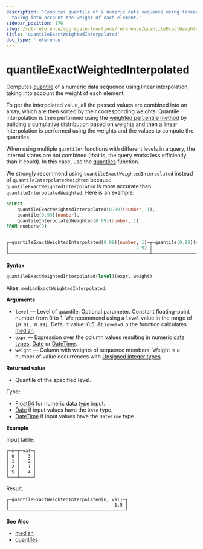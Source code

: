 ```yaml
---
description: 'Computes quantile of a numeric data sequence using linear interpolation,
  taking into account the weight of each element.'
sidebar_position: 176
slug: /sql-reference/aggregate-functions/reference/quantileExactWeightedInterpolated
title: 'quantileExactWeightedInterpolated'
doc_type: 'reference'
---
```


# quantileExactWeightedInterpolated

Computes [quantile](https://en.wikipedia.org/wiki/Quantile) of a numeric data sequence using linear interpolation, taking into account the weight of each element.

To get the interpolated value, all the passed values are combined into an array, which are then sorted by their corresponding weights. Quantile interpolation is then performed using the [weighted percentile method](https://en.wikipedia.org/wiki/Percentile#The_weighted_percentile_method) by building a cumulative distribution based on weights and then a linear interpolation is performed using the weights and the values to compute the quantiles.

When using multiple `quantile*` functions with different levels in a query, the internal states are not combined (that is, the query works less efficiently than it could). In this case, use the [quantiles](../../../sql-reference/aggregate-functions/reference/quantiles.md#quantiles) function.

We strongly recommend using `quantileExactWeightedInterpolated` instead of `quantileInterpolatedWeighted` because `quantileExactWeightedInterpolated` is more accurate than `quantileInterpolatedWeighted`. Here is an example:

```sql
SELECT
    quantileExactWeightedInterpolated(0.99)(number, 1),
    quantile(0.99)(number),
    quantileInterpolatedWeighted(0.99)(number, 1)
FROM numbers(9)


┌─quantileExactWeightedInterpolated(0.99)(number, 1)─┬─quantile(0.99)(number)─┬─quantileInterpolatedWeighted(0.99)(number, 1)─┐
│                                               7.92 │                   7.92 │                                             8 │
└────────────────────────────────────────────────────┴────────────────────────┴───────────────────────────────────────────────┘
```

**Syntax**

```sql
quantileExactWeightedInterpolated(level)(expr, weight)
```

Alias: `medianExactWeightedInterpolated`.

**Arguments**

- `level` — Level of quantile. Optional parameter. Constant floating-point number from 0 to 1. We recommend using a `level` value in the range of `[0.01, 0.99]`. Default value: 0.5. At `level=0.5` the function calculates [median](https://en.wikipedia.org/wiki/Median).
- `expr` — Expression over the column values resulting in numeric [data types](/sql-reference/data-types), [Date](../../../sql-reference/data-types/date.md) or [DateTime](../../../sql-reference/data-types/datetime.md).
- `weight` — Column with weights of sequence members. Weight is a number of value occurrences with [Unsigned integer types](../../../sql-reference/data-types/int-uint.md).

**Returned value**

- Quantile of the specified level.

Type:

- [Float64](../../../sql-reference/data-types/float.md) for numeric data type input.
- [Date](../../../sql-reference/data-types/date.md) if input values have the `Date` type.
- [DateTime](../../../sql-reference/data-types/datetime.md) if input values have the `DateTime` type.

**Example**

Input table:

```text
┌─n─┬─val─┐
│ 0 │   3 │
│ 1 │   2 │
│ 2 │   1 │
│ 5 │   4 │
└───┴─────┘
```

Result:

```text
┌─quantileExactWeightedInterpolated(n, val)─┐
│                                       1.5 │
└───────────────────────────────────────────┘
```

**See Also**

- [median](/sql-reference/aggregate-functions/reference/median)
- [quantiles](../../../sql-reference/aggregate-functions/reference/quantiles.md#quantiles)
